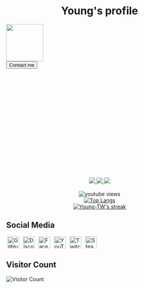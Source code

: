 <h1 align="center">Young's profile</h1>
<div id="card" style="width: 100%; height: 400px;">
  <div id="pic-container" style="height: 120px; width: 120px">
    <image src="https://avatars.githubusercontent.com/u/62501690" style="height: 100px; width: 100px;">
    <button style="height:20px; " onclick="href=''">Contact me</button>
  </div>
</div>
<p align="center">
  <a href="https://www.youtube.com/channel/UCJC4x0CgeqsmdgX3W_cJB3A">
   <img src="https://github-readme-youtube-stats.herokuapp.com/subscribers/index.php?id=UCJC4x0CgeqsmdgX3W_cJB3A&key=AIzaSyB5B9NjfsSQ5wtika8eBub1kf0stXeHUMg&label=Subscribers&style=for-the-badge&color=red&labelColor=ce4630"/>
  </a>
  <a href="https://www.youtube.com/channel/UCJC4x0CgeqsmdgX3W_cJB3A">
   <img src="https://github-readme-youtube-stats.herokuapp.com/views/index.php?id=UCJC4x0CgeqsmdgX3W_cJB3A&key=AIzaSyB5B9NjfsSQ5wtika8eBub1kf0stXeHUMg&label=View+Count&style=for-the-badge&color=blue&labelColor=0b689d"/>
  </a>
  <a href="https://discord.gg/H4jJFZb">
    <img src="https://img.shields.io/discord/439411756033638400?color=7289DA&labelColor=4a64bd&logo=discord&logoColor=white&style=for-the-badge"/>
  </a>
  <br />
  <br />
  <img alt="youtube views" src="https://github-readme-stats.vercel.app/api?username=Young-TW&show_icons=true&theme=react"/>
  <br />
  <a href="https://github.com/DenverCoder1/github-readme-streak-stats">
    <img title="Top Langs" src="https://github-readme-stats.vercel.app/api/top-langs/?username=Young-TW&langs_count=8&theme=react"/>
  </a>
  <br />
  <a href="https://github.com/DenverCoder1/github-readme-streak-stats">
    <img title="🔥 Get streak stats for your profile at git.io/streak-stats" alt="Young-TW's streak" src="https://github-readme-streak-stats.herokuapp.com/?user=Young-TW&theme=black-ice&hide_border=true&stroke=0000&background=060A0CD0"/>
  </a>
</p>

## Social Media
<p align="left">
  <a style="padding: 3px;" href="https://github.com/Young-TW"><img alt="GitHub" title="GitHub" height="32" width="32" src="https://raw.githubusercontent.com/peterthehan/peterthehan/master/assets/github.svg"></a>
  <a style="padding: 3px;" href="https://discord.gg/H4jJFZb"><img alt="Discord - Young#0001" title="Discord - Young#0001" height="32" width="32" src="https://raw.githubusercontent.com/peterthehan/peterthehan/master/assets/discord.svg"></a>
  <a style="padding: 3px;" href="https://www.facebook.com/young20050727"><img alt="Facebook" title="Facebook" height="32" width="32" src="https://raw.githubusercontent.com/peterthehan/peterthehan/master/assets/facebook.svg"></a>
  <a style="padding: 3px;" href="https://www.youtube.com/channel/UCJC4x0CgeqsmdgX3W_cJB3A"><img alt="YouTube" title="YouTube" height="32" width="32" src="https://raw.githubusercontent.com/peterthehan/peterthehan/master/assets/youtube.svg"></a>
  <a style="padding: 3px;" href="https://www.twitch.tv/young_rou"><img alt="Twitch" title="Twitch" height="32" width="32" src="https://raw.githubusercontent.com/peterthehan/peterthehan/master/assets/twitch.svg"></a>
  <a style="padding: 3px;" href="https://steamcommunity.com/profiles/76561198819185868/"><img alt="Steam" title="Steam" height="32" width="32" src="https://raw.githubusercontent.com/peterthehan/peterthehan/master/assets/steam.svg"></a>
</p>

## Visitor Count
![Visitor Count](https://profile-counter.glitch.me/Young-TW/count.svg)


